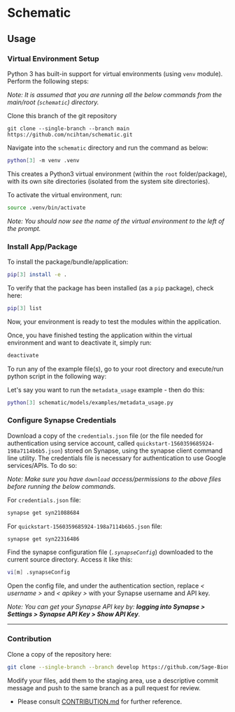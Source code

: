 # Schematic

## Usage

### Virtual Environment Setup

Python 3 has built-in support for virtual environments (using `venv` module). Perform the following steps:

_Note: It is assumed that you are running all the below commands from the main/root (`schematic`) directory._

Clone this branch of the git repository 

```
git clone --single-branch --branch main https://github.com/ncihtan/schematic.git
```

Navigate into the `schematic` directory and run the command as below:

```bash
python[3] -m venv .venv
```

This creates a Python3 virtual environment (within the `root` folder/package), with its own site directories (isolated from the system site directories).

To activate the virtual environment, run:

```bash
source .venv/bin/activate
```

_Note: You should now see the name of the virtual environment to the left of the prompt._

### Install App/Package

To install the package/bundle/application:

```bash
pip[3] install -e .
```

To verify that the package has been installed (as a `pip` package), check here:

```bash
pip[3] list
```

Now, your environment is ready to test the modules within the application.

Once, you have finished testing the application within the virtual environment and want to deactivate it, simply run:

```bash
deactivate
```

To run any of the example file(s), go to your root directory and execute/run python script in the following way:

Let's say you want to run the `metadata_usage` example - then do this:

```bash
python[3] schematic/models/examples/metadata_usage.py
```

### Configure Synapse Credentials

Download a copy of the `credentials.json` file (or the file needed for authentication using service account, called `quickstart-1560359685924-198a7114b6b5.json`) stored on Synapse, using the synapse client command line utility. The credentials file is necessary for authentication to use Google services/APIs. To do so:


_Note: Make sure you have `download` access/permissions to the above files before running the below commands._

For `credentials.json` file:
```bash
synapse get syn21088684
```

For `quickstart-1560359685924-198a7114b6b5.json` file:
```bash
synapse get syn22316486
```

Find the synapse configuration file (_`.synapseConfig`_) downloaded to the current source directory. Access it like this:

```bash
vi[m] .synapseConfig
```

Open the config file, and under the authentication section, replace _< username >_ and _< apikey >_ with your Synapse username and API key.

_Note: You can get your Synapse API key by: **logging into Synapse > Settings > Synapse API Key > Show API Key**_.

----

### Contribution

Clone a copy of the repository here:
      
```bash
git clone --single-branch --branch develop https://github.com/Sage-Bionetworks/schematic.git
```

Modify your files, add them to the staging area, use a descriptive commit message and push to the same branch as a pull request for review.

* Please consult [CONTRIBUTION.md](https://github.com/Sage-Bionetworks/schematic/blob/develop/CONTRIBUTION.md) for further reference.
